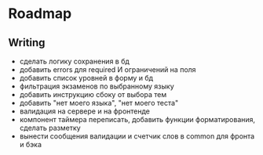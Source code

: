 # Roadmap

## Writing

- сделать логику сохранения в бд
- добавить errors для required И ограничений на поля
- добавить список уровней в форму и бд
- фильтрация экзаменов по выбранному языку
- добавить инструкцию сбоку от выбора тем
- добавить "нет моего языка", "нет моего теста"
- валидация на сервере и на фронтенде
- компонент таймера переписать, добавить функции форматирования, сделать разметку
- вынести сообщения валидации и счетчик слов в common для фронта и бэка
